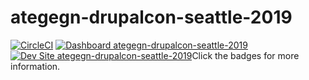 # ategegn-drupalcon-seattle-2019

[![CircleCI](https://circleci.com/gh/pantheon-training-org/ategegn-drupalcon-seattle-2019.svg?style=shield)](https://circleci.com/gh/pantheon-training-org/ategegn-drupalcon-seattle-2019)
[![Dashboard ategegn-drupalcon-seattle-2019](https://img.shields.io/badge/dashboard-ategegn_drupalcon_seattle_2019-yellow.svg)](https://dashboard.pantheon.io/sites/4ac297f8-63e0-4bdb-8a75-3a3b4e72d601#dev/code)
[![Dev Site ategegn-drupalcon-seattle-2019](https://img.shields.io/badge/site-ategegn_drupalcon_seattle_2019-blue.svg)](http://dev-ategegn-drupalcon-seattle-2019.pantheonsite.io/)Click the badges for more information.
